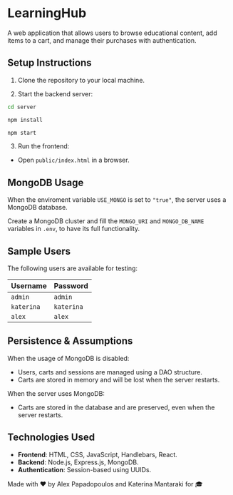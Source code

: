 # LearningHub

A web application that allows users to browse educational content, add items to a cart, and manage their purchases with authentication.

## Setup Instructions

1. Clone the repository to your local machine.

2. Start the backend server:

```bash
cd server

npm install

npm start
```

3. Run the frontend:

- Open `public/index.html` in a browser.

## MongoDB Usage

When the enviroment variable `USE_MONGO` is set to `"true"`,
the server uses a MongoDB database.

Create a MongoDB cluster and fill the `MONGO_URI` and `MONGO_DB_NAME` variables in `.env`, to have its full functionality.

## Sample Users

The following users are available for testing:

| **Username** | **Password** |
|-------------|-------------|
| `admin`     | `admin`     |
| `katerina`  | `katerina`  |
| `alex`      | `alex`      |

## Persistence & Assumptions

When the usage of MongoDB is disabled:

- Users, carts and sessions are managed using a DAO structure.
- Carts are stored in memory and will be lost when the server restarts.

When the server uses MongoDB:

- Carts are stored in the database and are preserved, even when the server restarts.

## Technologies Used

- **Frontend**: HTML, CSS, JavaScript, Handlebars, React.
- **Backend**: Node.js, Express.js, MongoDB.
- **Authentication**: Session-based using UUIDs.

Made with ❤️ by Alex Papadopoulos and Katerina Mantaraki for 🎓
